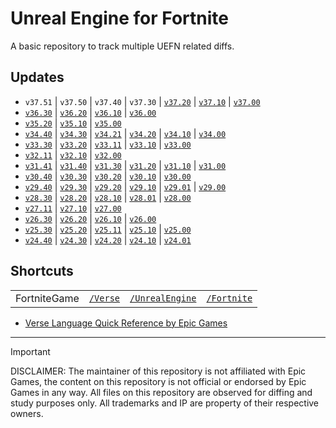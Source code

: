 # Unreal Engine for Fortnite

A basic repository to track multiple UEFN related diffs.

## Updates

- `v37.51` | `v37.50` | `v37.40` | `v37.30` | [`v37.20`](https://github.com/vz-creates/uefn/commit/e9801b2ff160553b0bfff2640c74bc5e23440d69) | [`v37.10`](https://github.com/vz-creates/uefn/commit/4464d6cfcafb603b44afdbcc886b1c6da519ae4f) | [`v37.00`](https://github.com/vz-creates/uefn/commit/9f32d66f7bdc9f664e91bd5cae462352c04617f4)
- [`v36.30`](https://github.com/vz-creates/uefn/commit/f49e81ff8e5881a30bdbfab8d200f4199c4ee77b) | [`v36.20`](https://github.com/vz-creates/uefn/commit/4c8b3753cd6e26127735dab975306dae3b7894c5) | [`v36.10`](https://github.com/vz-creates/uefn/commit/35f761f4a2771da8453694ff87324149201afe52) | [`v36.00`](https://github.com/vz-creates/uefn/commit/728a0856f93b6265dc6b253b46e986b9f327b126)
- [`v35.20`](https://github.com/vz-creates/uefn/commit/503006b02c80a2b2f68bcd0c8233a1d6ea8b38e6) | [`v35.10`](https://github.com/vz-creates/uefn/commit/4128dda3eb4bee8b647bb3b235b8a82bd04d5055) | [`v35.00`](https://github.com/vz-creates/uefn/commit/e8d56a62b8a267ab1d1b368308b75d6714669879)
- [`v34.40`](https://github.com/vz-creates/uefn/commit/abcec061df5b0abd6ae00929456dc040b9b2a02a) | [`v34.30`](https://github.com/vz-creates/uefn/commit/6d6c282dd4f6694e407bf2017a708a966551924a) | [`v34.21`](https://github.com/vz-creates/uefn/commit/eb7d56e2b8f6018927cb6a0fafc6e06a6e5b879a) | [`v34.20`](https://github.com/vz-creates/uefn/commit/5c122bc375483a527285754d96df094294cc7d46) | [`v34.10`](https://github.com/vz-creates/uefn/commit/9d8e3710e9beb2043052c689be6405e38446c7df) | [`v34.00`](https://github.com/vz-creates/uefn/commit/bf35ed61c49c9770a126a7deb814455c512dcea0)
- [`v33.30`](https://github.com/vz-creates/uefn/commit/8da7c708e85efa5140cdee4e26454989de09f7a8) | [`v33.20`](https://github.com/vz-creates/uefn/commit/67b9f8f2f3fb90b918bd1277d056637380fbe8ee) | [`v33.11`](https://github.com/vz-creates/uefn/commit/987156f3ec4a6eaee1eb19ed2a7a8d026905506b) | [`v33.10`](https://github.com/vz-creates/uefn/commit/99e8b6ce9f43119d397bdeb2865d7b4a43bff3aa) | [`v33.00`](https://github.com/vz-creates/uefn/commit/d280d25cf4dd609593aee6399fb1639c1600782f)
- [`v32.11`](https://github.com/vz-creates/uefn/commit/c1d95f551f975aabb9909dc1a345618463bd4016) | [`v32.10`](https://github.com/vz-creates/uefn/commit/a2d17e61ad4f85a81ea918f4151bc7af5fc9fee8) | [`v32.00`](https://github.com/vz-creates/uefn/commit/78956ec49ea7bf12bc23a2d381c006dbd6c67412)
- [`v31.41`](https://github.com/vz-creates/uefn/commit/ca00d4b1fcbdf8d94c6ec19e539020abbc53cafd) | [`v31.40`](https://github.com/vz-creates/uefn/commit/2ba0084a4e5d47c35626e30f431c8e1d1d1fc015) | [`v31.30`](https://github.com/vz-creates/uefn/commit/10b3c462283065da3fae8b5e621b2c5ca8b61eef) | [`v31.20`](https://github.com/vz-creates/uefn/commit/21ff2858c4bcea463f4341fac019f8f62a6f6438) | [`v31.10`](https://github.com/vz-creates/uefn/commit/34b086d8bbad36a2a9ed7be6acd931fb6c0404f5) | [`v31.00`](https://github.com/vz-creates/uefn/commit/5c3f109a2ce2272a5887bda6c46dfcaf974665f7)
- [`v30.40`](https://github.com/vz-creates/uefn/commit/e6787e885fab4f2c6a2ed96afe8f4997069616ea) | [`v30.30`](https://github.com/vz-creates/uefn/commit/965b8e8891a8d16f7cfeb7a00e03a028eb79adef) | [`v30.20`](https://github.com/vz-creates/uefn/commit/ce4014ea2768a4a02cf26627ab7e2c971d4e8038) | [`v30.10`](https://github.com/vz-creates/uefn/commit/fc51cdffe62eedf721b2f7c8260dda8c6306bb55) | [`v30.00`](https://github.com/vz-creates/uefn/commit/6dc0a162dee6333e96b6afeeff2df34108c131cd)
- [`v29.40`](https://github.com/vz-creates/uefn/commit/15d6fd2fd76cc2e90e62335bf58956db8b89c214) | [`v29.30`](https://github.com/vz-creates/uefn/commit/e76772d272c276612d7a8c62bc6e542f3c0db909) | [`v29.20`](https://github.com/vz-creates/uefn/commit/18d02e5dfd867347df4bdf75d25f3d339eefe907) | [`v29.10`](https://github.com/vz-creates/uefn/commit/d8bb6581240c48a5589f12949e8c35d397282f73) | [`v29.01`](https://github.com/vz-creates/uefn/commit/3edadf0e2535af668c7211bc3b9a601db949b737) | [`v29.00`](https://github.com/vz-creates/uefn/commit/e4da77ef364166d683783d5fc7da236bd7b728f0)
- [`v28.30`](https://github.com/vz-creates/uefn/commit/424307856860c5c332a991b8c7b35d4f1f80e906) | [`v28.20`](https://github.com/vz-creates/uefn/commit/76d22ec99696f3df0ecbb9fc89a3678bc5b9b2db) | [`v28.10`](https://github.com/vz-creates/uefn/commit/8bd4ca3ab9ce42f9fc4b757ec26b0025a0ca607c) | [`v28.01`](https://github.com/vz-creates/uefn/commit/6850e63815b3f3ed82c2d6459182073a4857bdc4) | [`v28.00`](https://github.com/vz-creates/uefn/commit/48ef7e0ded41643315b1b335eba447003aab97c5)
- [`v27.11`](https://github.com/vz-creates/uefn/commit/35bf13e4bd8111042ac1d589c77ee676f2f9af3d) | [`v27.10`](https://github.com/vz-creates/uefn/commit/41174d05791b8301ef5efd8f5187c4369c03cdde) | [`v27.00`](https://github.com/vz-creates/uefn/commit/18f6da756b54db33b0aae0f5517ebcc02ac62f85)
- [`v26.30`](https://github.com/vz-creates/uefn/commit/5c4f451edd071d884e9c4b43fbd02c22f4fd8ee6) | [`v26.20`](https://github.com/vz-creates/uefn/commit/c36aa00b4f2e521903fe515e3cca733f2d4182c3) | [`v26.10`](https://github.com/vz-creates/uefn/commit/f5113e0437da62acdf448d51250773b472faa444) | [`v26.00`](https://github.com/vz-creates/uefn/commit/18468529f4c516893b470f2ad560225d0ff9b038)
- [`v25.30`](https://github.com/vz-creates/uefn/commit/40789fbc5e3f91690fa6e545ebd7e25c26a13731) | [`v25.20`](https://github.com/vz-creates/uefn/commit/d953db87d5ace273fdd109ebff379adb9262b9f9) | [`v25.11`](https://github.com/vz-creates/uefn/commit/d024ca433a72c6aa3397437c5860321c6eabf98a) | [`v25.10`](https://github.com/vz-creates/uefn/commit/9ec61ceaeb45dd0eba19bd209fa03fa6195443f4) | [`v25.00`](https://github.com/vz-creates/uefn/commit/787122d5e98cbae764f20d49f8694e7712d5442d)
- [`v24.40`](https://github.com/vz-creates/uefn/commit/93f32e925001d3b28212debb09c1428195538565) | [`v24.30`](https://github.com/vz-creates/uefn/commit/c9edf5610255562e1d402681e2c011143e206aa7) | [`v24.20`](https://github.com/vz-creates/uefn/commit/82dc13e39ecb11893e7495d26e29d430dcb26f0f) | [`v24.10`](https://github.com/vz-creates/uefn/commit/183f4fe6ac0500d31a55edcd8d47b5186a40e12c) | [`v24.01`](https://github.com/vz-creates/uefn/commit/2f9ddccf926b1580d87828b10ada87019ebfc07d)

## Shortcuts

| |  |   |  |
| :---: | :---: | :---: | :---: |
| FortniteGame | [`/Verse`](https://github.com/vz-creates/uefn/blob/main/Modules/FortniteGame/Verse/) | [`/UnrealEngine`](https://github.com/vz-creates/uefn/blob/main/Modules/FortniteGame/UnrealEngine/) | [`/Fortnite`](https://github.com/vz-creates/uefn/blob/main/Modules/FortniteGame/Fortnite/) |

- [Verse Language Quick Reference by Epic Games](https://dev.epicgames.com/documentation/en-us/fortnite/verse-language-quick-reference)

***

> [!IMPORTANT]  
> DISCLAIMER:
> The maintainer of this repository is not affiliated with Epic Games, the content on this repository is not official or endorsed by Epic Games in any way.
> All files on this repository are observed for diffing and study purposes only.
> All trademarks and IP are property of their respective owners.
